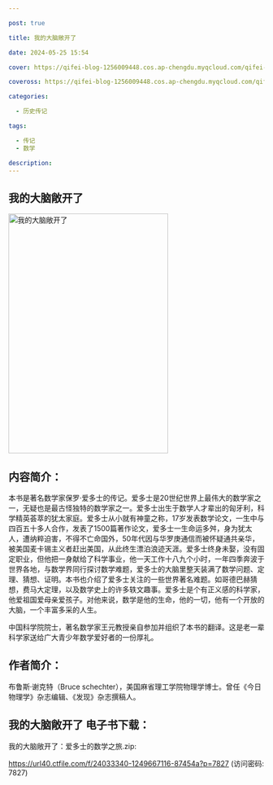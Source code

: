 ```yaml
---

post: true

title: 我的大脑敞开了

date: 2024-05-25 15:54

cover: https://qifei-blog-1256009448.cos.ap-chengdu.myqcloud.com/qifei-blog/663981ba0ea9cb1403985d15.jpg

coveross: https://qifei-blog-1256009448.cos.ap-chengdu.myqcloud.com/qifei-blog/663981ba0ea9cb1403985d15.jpg

categories:

  - 历史传记

tags:

  - 传记
  - 数学

description:
---
```


## 我的大脑敞开了
<img alt=" 我的大脑敞开了" class="aligncenter loaded" data-was-processed="true" decoding="async" fetchpriority="high" height="471" src="https://qifei-blog-1256009448.cos.ap-chengdu.myqcloud.com/qifei-blog/663981ba0ea9cb1403985d15.jpg " style="cursor: zoom-in;" width="314"/>

## 内容简介：

本书是著名数学家保罗·爱多士的传记。爱多士是20世纪世界上最伟大的数学家之一，无疑也是最古怪独特的数学家之一。爱多士出生于数学人才辈出的匈牙利，科学精英荟萃的犹太家庭。爱多士从小就有神童之称，17岁发表数学论文，一生中与四百五十多人合作，发表了1500篇著作论文，爱多士一生命运多舛，身为犹太人，遭纳粹迫害，不得不亡命国外，50年代因与华罗庚通信而被怀疑通共亲华，被美国麦卡锡主义者赶出美国，从此终生漂泊浪迹天涯。爱多士终身未娶，没有固定职业，但他把一身献给了科学事业，他一天工作十八九个小时，一年四季奔波于世界各地，与数学界同行探讨数学难题，爱多士的大脑里整天装满了数学问题、定理、猜想、证明。本书也介绍了爱多士关注的一些世界著名难题。如哥德巴赫猜想，费马大定理，以及数学史上的许多轶文趣事。爱多士是个有正义感的科学家，他爱祖国爱母亲爱孩子。对他来说，数学是他的生命，他的一切，他有一个开放的大脑，一个丰富多采的人生。

中国科学院院士，著名数学家王元教授亲自参加并组织了本书的翻译。这是老一辈科学家送给广大青少年数学爱好者的一份厚礼。

## 作者简介：

布鲁斯·谢克特（Bruce schechter），美国麻省理工学院物理学博士。曾任《今日物理学》杂志编辑、《发现》杂志撰稿人。

## 我的大脑敞开了 电子书下载：
我的大脑敞开了：爱多士的数学之旅.zip: 

https://url40.ctfile.com/f/24033340-1249667116-87454a?p=7827 (访问密码: 7827)

